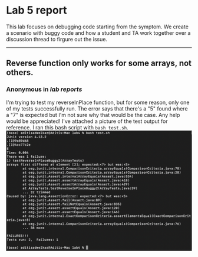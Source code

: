 # Lab 5 report

This lab focuses on debugging code starting from the symptom. We create a scenario with buggy code and how a student and TA work together over a discussion thread to firgure out the issue. 

---
## Reverse function only works for some arrays, not others. 
### __Anonymous__ in _lab reports_  
I'm trying to test my reverseInPlace function, but for some reason, only one of my tests successfully run. The error says that there's a "5" found where a "7" is expected but I'm not sure why that would be the case. Any help would be appreciated! I've attached a picture of the test output for reference. I ran this bash script with `bash test.sh`.  
![Image](test-error.png) 
